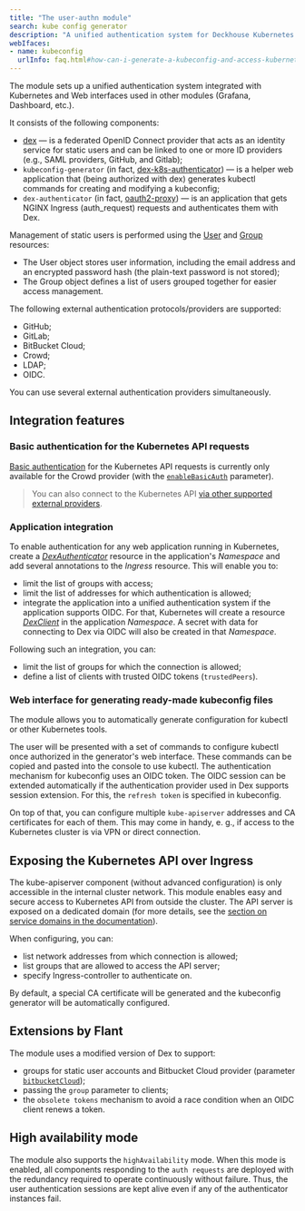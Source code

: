 ```yaml
---
title: "The user-authn module"
search: kube config generator
description: "A unified authentication system for Deckhouse Kubernetes Platform, integrated with Kubernetes and Deckhouse Kubernetes Platform web interfaces."
webIfaces:
- name: kubeconfig
  urlInfo: faq.html#how-can-i-generate-a-kubeconfig-and-access-kubernetes-api
---
```


The module sets up a unified authentication system integrated with Kubernetes and Web interfaces used in other modules (Grafana, Dashboard, etc.).

It consists of the following components:

- [dex](https://github.com/dexidp/dex) — is a federated OpenID Connect provider that acts as an identity service for static users and can be linked to one or more ID providers (e.g., SAML providers, GitHub, and Gitlab);
- `kubeconfig-generator` (in fact, [dex-k8s-authenticator](https://github.com/mintel/dex-k8s-authenticator)) — is a helper web application that (being authorized with dex) generates kubectl commands for creating and modifying a kubeconfig;
- `dex-authenticator` (in fact, [oauth2-proxy](https://github.com/oauth2-proxy/oauth2-proxy)) — is an application that gets NGINX Ingress (auth_request) requests and authenticates them with Dex.

Management of static users is performed using the [User](cr.html#user) and [Group](cr.html#group) resources:

- The User object stores user information, including the email address and an encrypted password hash (the plain-text password is not stored);
- The Group object defines a list of users grouped together for easier access management.

The following external authentication protocols/providers are supported:

- GitHub;
- GitLab;
- BitBucket Cloud;
- Crowd;
- LDAP;
- OIDC.

You can use several external authentication providers simultaneously.

## Integration features

### Basic authentication for the Kubernetes API requests

[Basic authentication](https://en.wikipedia.org/wiki/Basic_access_authentication) for the Kubernetes API requests is currently only available for the Crowd provider (with the [`enableBasicAuth`](cr.html#dexprovider-v1-spec-crowd-enablebasicauth) parameter).

> You can also connect to the Kubernetes API [via other supported external providers](#web-interface-for-generating-ready-made-kubeconfig-files).

### Application integration

To enable authentication for any web application running in Kubernetes, create a [_DexAuthenticator_](cr.html#dexauthenticator) resource in the application's _Namespace_ and add several annotations to the _Ingress_ resource.
This will enable you to:
* limit the list of groups with access;
* limit the list of addresses for which authentication is allowed;
* integrate the application into a unified authentication system if the application supports OIDC. For that, Kubernetes will create a resource [_DexClient_](cr.html#dexclient) in the application _Namespace_. A secret with data for connecting to Dex via OIDC will also be created in that _Namespace_.

Following such an integration, you can: 
* limit the list of groups for which the connection is allowed; 
* define a list of clients with trusted OIDC tokens (`trustedPeers`).

### Web interface for generating ready-made kubeconfig files

The module allows you to automatically generate configuration for kubectl or other Kubernetes tools. 

The user will be presented with a set of commands to configure kubectl once authorized in the generator's web interface. These commands can be copied and pasted into the console to use kubectl.
The authentication mechanism for kubeconfig uses an OIDC token. The OIDC session can be extended automatically if the authentication provider used in Dex supports session extension. For this, the `refresh token` is specified in kubeconfig.

On top of that, you can configure multiple `kube-apiserver` addresses and CA certificates for each of them. This may come in handy, e. g., if access to the Kubernetes cluster is via VPN or direct connection.

## Exposing the Kubernetes API over Ingress

The kube-apiserver component (without advanced configuration) is only accessible in the internal cluster network. This module enables easy and secure access to Kubernetes API from outside the cluster. The API server is exposed on a dedicated domain (for more details, see the [section on service domains in the documentation](/products/kubernetes-platform/documentation/v1/reference/api/global.html)).

When configuring, you can:
* list network addresses from which connection is allowed;
* list groups that are allowed to access the API server;
* specify Ingress-controller to authenticate on.

By default, a special CA certificate will be generated and the kubeconfig generator will be automatically configured.

## Extensions by Flant

The module uses a modified version of Dex to support:
* groups for static user accounts and Bitbucket Cloud provider (parameter [`bitbucketCloud`](cr.html#dexprovider-v1-spec-bitbucketcloud));
* passing the `group` parameter to clients;
* the `obsolete tokens` mechanism to avoid a race condition when an OIDC client renews a token.

## High availability mode

The module also supports the `highAvailability` mode. When this mode is enabled, all components responding to the `auth requests` are deployed with the redundancy required to operate continuously without failure. Thus, the user authentication sessions are kept alive even if any of the authenticator instances fail.
